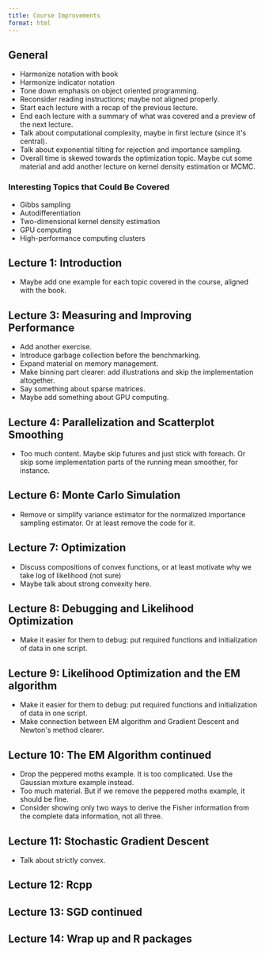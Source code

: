 ```yaml
---
title: Course Improvements
format: html
---
```


## General

- Harmonize notation with book
- Harmonize indicator notation
- Tone down emphasis on object oriented programming.
- Reconsider reading instructions; maybe not aligned properly.
- Start each lecture with a recap of the previous lecture.
- End each lecture with a summary of what was covered and a preview of the next
  lecture.
- Talk about computational complexity, maybe in first lecture (since it's
  central).
- Talk about exponential tilting for rejection and importance sampling.
- Overall time is skewed towards the optimization topic. Maybe cut some material
  and add another lecture on kernel density estimation or MCMC.

### Interesting Topics that Could Be Covered

- Gibbs sampling
- Autodifferentiation
- Two-dimensional kernel density estimation
- GPU computing
- High-performance computing clusters

## Lecture 1: Introduction

- Maybe add one example for each topic covered in the course, aligned with the
  book.

## Lecture 3: Measuring and Improving Performance

- Add another exercise.
- Introduce garbage collection before the benchmarking.
- Expand material on memory management.
- Make binning part clearer: add illustrations and skip the implementation
  altogether.
- Say something about sparse matrices.
- Maybe add something about GPU computing.

## Lecture 4: Parallelization and Scatterplot Smoothing

- Too much content. Maybe skip futures and just stick with foreach. Or skip some
  implementation parts of the running mean smoother, for instance.

## Lecture 6: Monte Carlo Simulation

- Remove or simplify variance estimator for the normalized importance sampling
  estimator. Or at least remove the code for it.

## Lecture 7: Optimization

- Discuss compositions of convex functions, or at least motivate why we take log
  of likelihood (not sure)
- Maybe talk about strong convexity here.

## Lecture 8: Debugging and Likelihood Optimization

- Make it easier for them to debug: put required functions and initialization of
  data in one script.

## Lecture 9: Likelihood Optimization and the EM algorithm

- Make it easier for them to debug: put required functions and initialization of
  data in one script.
- Make connection between EM algorithm and Gradient Descent and Newton's method
  clearer.

## Lecture 10: The EM Algorithm continued

- Drop the peppered moths example. It is too complicated. Use the Gaussian
  mixture example instead.
- Too much material. But if we remove the peppered moths example, it should be
  fine.
- Consider showing only two ways to derive the Fisher information from the
  complete data information, not all three.

## Lecture 11: Stochastic Gradient Descent

- Talk about strictly convex.

## Lecture 12: Rcpp

## Lecture 13: SGD continued

## Lecture 14: Wrap up and R packages
